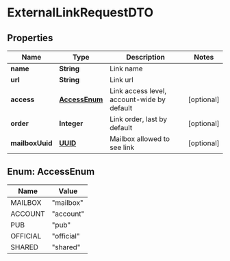 # ExternalLinkRequestDTO

## Properties
Name | Type | Description | Notes
------------ | ------------- | ------------- | -------------
**name** | **String** | Link name | 
**url** | **String** | Link url | 
**access** | [**AccessEnum**](#AccessEnum) | Link access level, account-wide by default |  [optional]
**order** | **Integer** | Link order, last by default |  [optional]
**mailboxUuid** | [**UUID**](UUID.md) | Mailbox allowed to see link |  [optional]

<a name="AccessEnum"></a>
## Enum: AccessEnum
Name | Value
---- | -----
MAILBOX | &quot;mailbox&quot;
ACCOUNT | &quot;account&quot;
PUB | &quot;pub&quot;
OFFICIAL | &quot;official&quot;
SHARED | &quot;shared&quot;
